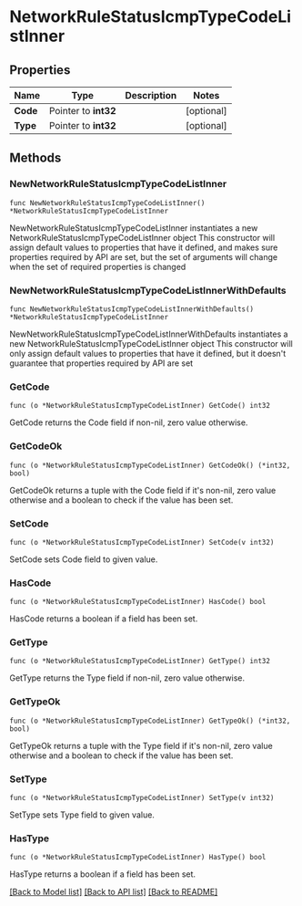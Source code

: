 # NetworkRuleStatusIcmpTypeCodeListInner

## Properties

Name | Type | Description | Notes
------------ | ------------- | ------------- | -------------
**Code** | Pointer to **int32** |  | [optional] 
**Type** | Pointer to **int32** |  | [optional] 

## Methods

### NewNetworkRuleStatusIcmpTypeCodeListInner

`func NewNetworkRuleStatusIcmpTypeCodeListInner() *NetworkRuleStatusIcmpTypeCodeListInner`

NewNetworkRuleStatusIcmpTypeCodeListInner instantiates a new NetworkRuleStatusIcmpTypeCodeListInner object
This constructor will assign default values to properties that have it defined,
and makes sure properties required by API are set, but the set of arguments
will change when the set of required properties is changed

### NewNetworkRuleStatusIcmpTypeCodeListInnerWithDefaults

`func NewNetworkRuleStatusIcmpTypeCodeListInnerWithDefaults() *NetworkRuleStatusIcmpTypeCodeListInner`

NewNetworkRuleStatusIcmpTypeCodeListInnerWithDefaults instantiates a new NetworkRuleStatusIcmpTypeCodeListInner object
This constructor will only assign default values to properties that have it defined,
but it doesn't guarantee that properties required by API are set

### GetCode

`func (o *NetworkRuleStatusIcmpTypeCodeListInner) GetCode() int32`

GetCode returns the Code field if non-nil, zero value otherwise.

### GetCodeOk

`func (o *NetworkRuleStatusIcmpTypeCodeListInner) GetCodeOk() (*int32, bool)`

GetCodeOk returns a tuple with the Code field if it's non-nil, zero value otherwise
and a boolean to check if the value has been set.

### SetCode

`func (o *NetworkRuleStatusIcmpTypeCodeListInner) SetCode(v int32)`

SetCode sets Code field to given value.

### HasCode

`func (o *NetworkRuleStatusIcmpTypeCodeListInner) HasCode() bool`

HasCode returns a boolean if a field has been set.

### GetType

`func (o *NetworkRuleStatusIcmpTypeCodeListInner) GetType() int32`

GetType returns the Type field if non-nil, zero value otherwise.

### GetTypeOk

`func (o *NetworkRuleStatusIcmpTypeCodeListInner) GetTypeOk() (*int32, bool)`

GetTypeOk returns a tuple with the Type field if it's non-nil, zero value otherwise
and a boolean to check if the value has been set.

### SetType

`func (o *NetworkRuleStatusIcmpTypeCodeListInner) SetType(v int32)`

SetType sets Type field to given value.

### HasType

`func (o *NetworkRuleStatusIcmpTypeCodeListInner) HasType() bool`

HasType returns a boolean if a field has been set.


[[Back to Model list]](../README.md#documentation-for-models) [[Back to API list]](../README.md#documentation-for-api-endpoints) [[Back to README]](../README.md)


